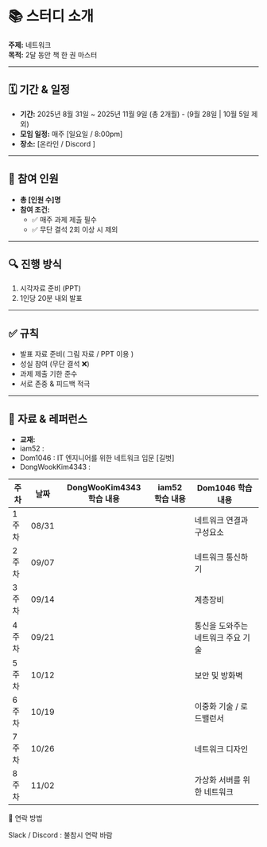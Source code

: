 # 📚 스터디 소개
**주제:** 네트워크  
**목적:** 2달 동안 책 한 권 마스터

---

## 🗓 기간 & 일정
- **기간:** 2025년 8월 31일 ~ 2025년 11월 9일 (총 2개월)  - (9월 28일 | 10월 5일 제외)
- **모임 일정:** 매주 [일요일 / 8:00pm] 
- **장소:** [온라인 / Discord ]  

---

## 👥 참여 인원
- **총 [인원 수]명**  
- **참여 조건:**  
  - ✅ 매주 과제 제출 필수  
  - ✅ 무단 결석 2회 이상 시 제외  

---

## 🔍 진행 방식
1. 시각자료 준비 (PPT)
2. 1인당 20분 내외 발표
   
---

## ✅ 규칙
- 발표 자료 준비( 그림 자료 / PPT 이용 )
- 성실 참여 (무단 결석 ❌)  
- 과제 제출 기한 준수
- 서로 존중 & 피드백 적극 

---

## 📂 자료 & 레퍼런스
- **교재:**
- iam52 : 
- Dom1046 : IT 엔지니어를 위한 네트워크 입문 [길벗]
- DongWookKim4343 : 

| 주차  | 날짜    | DongWooKim4343 학습 내용 | iam52 학습 내용 | Dom1046 학습 내용          |
| --- | ----- | -------------------- | ----------- | ---------------------- |
| 1주차 | 08/31 |                      |             | 네트워크 연결과 구성요소       |
| 2주차 | 09/07 |                      |             | 네트워크 통신하기           |
| 3주차 | 09/14 |                      |             | 계층장비                |
| 4주차 | 09/21 |                      |             | 통신을 도와주는 네트워크 주요 기술 |
| 5주차 | 10/12 |                      |             | 보안 및 방화벽            |
| 6주차 | 10/19 |                      |             | 이중화 기술 / 로드밸런서      |
| 7주차 | 10/26 |                      |             | 네트워크 디자인            |
| 8주차 | 11/02 |                      |             | 가상화 서버를 위한 네트워크     |


📢 연락 방법

Slack / Discord : 불참시 연락 바람
